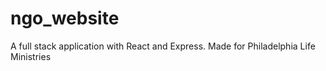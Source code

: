 # ngo_website
A full stack application with React and Express. Made for Philadelphia Life Ministries
